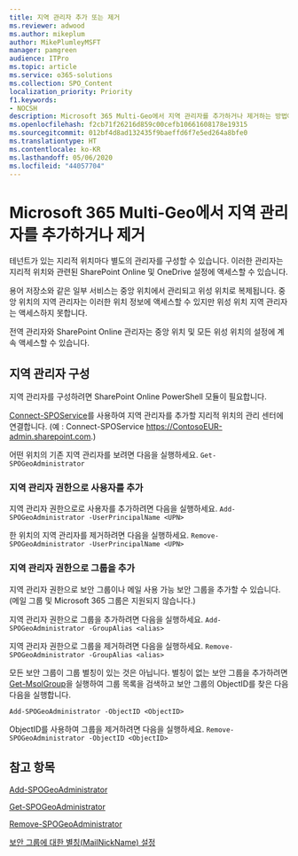 ```yaml
---
title: 지역 관리자 추가 또는 제거
ms.reviewer: adwood
ms.author: mikeplum
author: MikePlumleyMSFT
manager: pamgreen
audience: ITPro
ms.topic: article
ms.service: o365-solutions
ms.collection: SPO_Content
localization_priority: Priority
f1.keywords:
- NOCSH
description: Microsoft 365 Multi-Geo에서 지역 관리자를 추가하거나 제거하는 방법에 대해 알아봅니다.
ms.openlocfilehash: f2cb71f26216d859c00cefb10661608178e19315
ms.sourcegitcommit: 012bf4d8ad132435f9baeffd6f7e5ed264a8bfe0
ms.translationtype: HT
ms.contentlocale: ko-KR
ms.lasthandoff: 05/06/2020
ms.locfileid: "44057704"
---
```

# <a name="add-or-remove-a-geo-administrator-in-microsoft-365-multi-geo"></a>Microsoft 365 Multi-Geo에서 지역 관리자를 추가하거나 제거

테넌트가 있는 지리적 위치마다 별도의 관리자를 구성할 수 있습니다. 이러한 관리자는 지리적 위치와 관련된 SharePoint Online 및 OneDrive 설정에 액세스할 수 있습니다.

용어 저장소와 같은 일부 서비스는 중앙 위치에서 관리되고 위성 위치로 복제됩니다. 중앙 위치의 지역 관리자는 이러한 위치 정보에 액세스할 수 있지만 위성 위치 지역 관리자는 액세스하지 못합니다.

전역 관리자와 SharePoint Online 관리자는 중앙 위치 및 모든 위성 위치의 설정에 계속 액세스할 수 있습니다.

## <a name="configuring-geo-administrators"></a>지역 관리자 구성

지역 관리자를 구성하려면 SharePoint Online PowerShell 모듈이 필요합니다.

[Connect-SPOService](https://docs.microsoft.com/powershell/module/sharepoint-online/Connect-SPOService)를 사용하여 지역 관리자를 추가할 지리적 위치의 관리 센터에 연결합니다. (예 : Connect-SPOService  https://ContosoEUR-admin.sharepoint.com.)

어떤 위치의 기존 지역 관리자를 보려면 다음을 실행하세요. `Get-SPOGeoAdministrator` 

### <a name="adding-a-user-as-a-geo-admin"></a>지역 관리자 권한으로 사용자를 추가

지역 관리자 권한으로로 사용자를 추가하려면 다음을 실행하세요. `Add-SPOGeoAdministrator -UserPrincipalName <UPN>`

한 위치의 지역 관리자를 제거하려면 다음을 실행하세요.  `Remove-SPOGeoAdministrator -UserPrincipalName <UPN>`

### <a name="adding-a-group-as-a-geo-admin"></a>지역 관리자 권한으로 그룹을 추가

지역 관리자 권한으로 보안 그룹이나 메일 사용 가능 보안 그룹을 추가할 수 있습니다. (메일 그룹 및 Microsoft 365 그룹은 지원되지 않습니다.)

지역 관리자 권한으로 그룹을 추가하려면 다음을 실행하세요. `Add-SPOGeoAdministrator -GroupAlias <alias>`

지역 관리자 권한으로 그룹을 제거하려면 다음을 실행하세요. `Remove-SPOGeoAdministrator -GroupAlias <alias>`

모든 보안 그룹이 그룹 별칭이 있는 것은 아닙니다. 별칭이 없는 보안 그룹을 추가하려면 [Get-MsolGroup](https://docs.microsoft.com/powershell/module/msonline/get-msolgroup)을 실행하여 그룹 목록을 검색하고 보안 그룹의 ObjectID를 찾은 다음 다음을 실행합니다.

`Add-SPOGeoAdministrator -ObjectID <ObjectID>`

ObjectID를 사용하여 그룹을 제거하려면 다음을 실행하세요. `Remove-SPOGeoAdministrator -ObjectID <ObjectID>`

## <a name="see-also"></a>참고 항목

[Add-SPOGeoAdministrator](https://docs.microsoft.com/powershell/module/sharepoint-online/add-spogeoadministrator)

[Get-SPOGeoAdministrator](https://docs.microsoft.com/powershell/module/sharepoint-online/get-spogeoadministrator)

[Remove-SPOGeoAdministrator](https://docs.microsoft.com/powershell/module/sharepoint-online/remove-spogeoadministrator)

[보안 그룹에 대한 별칭(MailNickName) 설정](https://docs.microsoft.com/powershell/module/azuread/set-azureadgroup)